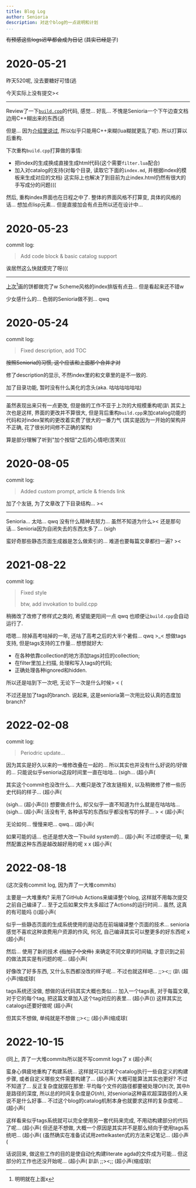 ```yaml
---
title: Blog Log
author: Senioria
description: 对这个blog的一点说明和计划
...
```


~~有预感这些logs迟早都会成为日记~~
(~~其实已经是了~~)

# 2020-05-21

昨天520呢, 没去要糖好可惜(逃

今天实际上没有提交><

---

Review了一下[`build.cpp`](/build.cpp)的代码, 感觉... 好乱...
不愧是Senioria一个下午边查文档边用C++糊出来的东西(逃

但是... 因为[介绍里说过](../../about.html), 所以似乎只能用C++来糊(lua糊就更乱了呢).
所以打算以后重构.

下次重构`build.cpp`打算做的事情:

- 把index的生成换成直接生成html代码(这个需要`filter.lua`配合)
- 加入对catalog的支持(对每个目录, 读取它下面的`index.md`, 并根据index的模板来生成对应的文档)
  这实际上也解决了到目前为止index.html仍然有很大的手写成分的问题(((

然后, 重构index界面也在日程之中了. 整体的界面风格不打算变,
具体的风格的话... 想加点lisp元素... 但是直接加会有点丑所以还在设计中...

# 2020-05-23

commit log:

> Add code block & basic catalog support

诶居然这么快就摸完了呀(((

---

[上次](#section)[^1]画的饼都做完了w Scheme风格的index排版有点丑... 但是看起来还不错w

少女感什么的... 色弱的Senioria做不到... qwq

[^1]: 明明就在上面x

# 2020-05-24

commit log:

> Fixed description, add TOC

~~按照Senioria的习惯, 这个应该和上面那个合并才对~~

修了description的显示, 不然index里的和文章里的是不一致的.

加了目录功能, 暂时没有什么美化的念头(aka. 咕咕咕咕咕咕)

---

虽然表现出来只有一点更改, 但是做的工作不亚于上次的大规模重构呢(趴
其实上次也是这样, 界面的更改并不算很大,
但是背后重构`build.cpp`来加catalog功能的代码和对index架构的更改着实费了很大的一番力气
(其实是因为一开始的架构并不正确, 花了很长时间修不正确的架构)

算是部分理解了听到"加个按钮"之后的心情吧(苦笑(((

# 2020-08-05

commit log:

> Added custom prompt, article & friends link

加了个友链, 为了文章改了下目录结构... ><

---

Senioria... 太咕... qwq
没有什么精神去努力... 虽然不知道为什么><
还是那句话... Senioria因为自闭失去的东西太多了... (sigh

蛮好奇那些静态页面生成器是怎么做索引的...
难道也要每篇文章都扫一遍? ><

# 2021-08-22

commit log:

> Fixed style
>
> btw, add invokation to build.cpp

稍微改了改修了修样式之类的, 希望能更阳间一点 qwq
也顺便让`build.cpp`会自动运行了.

唔嗯... 除掉高考咕掉的一年, 还咕了高考之后的大半个暑假... qwq >\_<
想做tags支持, 但是tags支持的工作量... 想想就好大:

- 在各种依靠collection的地方添加tags对应的collection;
- 在filter里加上扫描, 处理和写入tags的代码;
- 正确处理各种ignored和hidden.

所以还是咕到下一次吧, 无论下一次是什么时候> \< (

不过还是加了tags的branch.
说起来, 这是senioria第一次用比较认真的态度加branch?

# 2022-02-08

commit log:

> Periodric update...

因为其实是好久以来的一堆修改叠在一起的... 所以其实也并没有什么好说的/好做的...
只能说似乎senioria这段时间里一直在咕咕... (sigh... (超小声(

其实这个commit也没改什么... 大概只是改了改友链相关, 以及稍微修了修一些历史代码的样子... (超小声(

(sigh... (超小声()))
想要做点什么, 却又似乎一直不知道为什么就是在咕咕咕... (sigh... (超小声(
活没有干, 各种该写的东西似乎都没有写的样子... > \< (超小声(

无论如何... 慢慢来吧... qwq... (超小声(

如果可能的话... 也还是想大改一下build system的... (超小声(
不过顺便说一句, 果然配置这种东西是越改越好用的呢 x x (超小声(

# 2022-08-18

(这次没有commit log, 因为弄了一大堆commits)

主要是一大堆重构? 采用了GitHub Actions来编译整个blog, 这样就不用每次提交之前自己编译了...
至于之后如果文件太多超过了Actions的运行时间... 虽然, 这真的有可能吗 ()(超小声(

似乎一些静态页面的生成系统使用的是动态在前端编译整个页面的技术...
senioria感觉不喜欢这种浪费用户资源的作风, 何况, 自己编译其实可以整更多的好东西呢 x (超小声(

然后... 使用了新的技术 ~~(指加了个文件)~~ 来确定不同文章的时间轴, 才意识到之前的做法其实是有问题的呢... (超小声(

好像改了好多东西, 又什么东西都没改的样子呢... 不过也就这样吧... ;;\>\<;; (趴 (超小声(缩成球(

tags系统还没做, 想做的话代码其实大概也类似...: 加入一个tags表,
对于每篇文章, 对于它的每个tag, 把这篇文章加入这个tag对应的表里... (超小声())
这样其实比catalogs还要好做呢 (超小声(

但其实不想做, 单纯就是不想做 ;;\>\<;; (超小声(缩成球(

# 2022-10-15

(同上, 弄了一大堆commits所以就不写commit logs了 x (超小声(

蛮身心俱疲地重构了构建系统... 这样就可以对某个catalog执行一些自定义的构建步骤, 或者自定义哪些文件需要构建了... (超小声(
大概可能算法其实也更好? 不过不知道了... 反正复杂度就摆在那里: 平均每个文件的路径都要被处理$O(h)$次, 其中$h$是路径的深度,
所以总的时间复杂度是$O(nh)$, 对senioria这种喜欢超深路径的人来说不是什么好事...
不过这个blog的catalog机制本身也就要求这样的复杂度呢... (超小声(

这样看来似乎tags系统就可以完全使用另一套代码来完成, 不用动构建部分的代码了呢... (超小声(
但还是不想做, 大概一个原因是其实并不是那么倾向于使用tags系统吧... (超小声(
(虽然确实在准备试试用zettelkasten式的方法来记笔记... (超小声(

话说回来, 做这些工作的目的是使自动化构建literate agda的文件成为可能... 但这部分的工作也还没开始呢... (超小声(
趴趴 ;;\>\<;; (超小声(缩成球(


